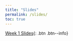 ```yaml
---
title: "Slides"
permalink: /slides/
toc: true
---
```


[Week 1 Slides](https://stevebholt.github.io/rpad399/assets/documents/week1.pdf){: .btn .btn--info}